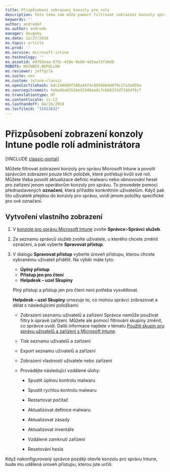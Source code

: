 ```yaml
---
title: Přizpůsobení zobrazení konzoly pro role
description: Toto téma vám může pomoct filtrovat zobrazení konzoly správce Intune a povolit správcům zobrazení pouze těch položek, které potřebují kvůli své roli.
keywords: ''
author: andredm7
ms.author: andredm
manager: dougeby
ms.date: 12/27/2016
ms.topic: article
ms.prod: ''
ms.service: microsoft-intune
ms.technology: ''
ms.assetid: e0783eaa-67dc-410e-9e80-4d3aa72f36d8
ROBOTS: NOINDEX,NOFOLLOW
ms.reviewer: jeffgilb
ms.suite: ems
ms.custom: intune-classic
ms.openlocfilehash: bdc248689f586a44f4c84568b9d9f9c1fa3e059a
ms.sourcegitcommit: 5eba4bad151be32346aedc7cbb0333d71934f8cf
ms.translationtype: HT
ms.contentlocale: cs-CZ
ms.lasthandoff: 04/16/2018
ms.locfileid: "31013632"
---
```

# <a name="customize-intune-console-views-according-to-admin-roles"></a>Přizpůsobení zobrazení konzoly Intune podle rolí administrátora

[!INCLUDE [classic-portal](../includes/classic-portal.md)]

Můžete filtrovat zobrazení konzoly pro správu Microsoft Intune a povolit správcům zobrazení pouze těch položek, které potřebují kvůli své roli. Můžete třeba povolit aktualizace definic malwaru nebo obnovování hesel pro zařízení jenom operátorům konzoly pro správu. To provedete pomocí přednastavených **označení**, která přiřadíte konkrétním uživatelům. Když pak tito uživatelé přejdou do konzoly pro správu, uvidí jenom položky specifické pro své označení.

## <a name="to-create-a-custom-view"></a>Vytvoření vlastního zobrazení

1. V [konzole pro správu Microsoft Intune](https://manage.microsoft.com) zvolte **Správce**&gt;**Správci služeb**.

2. Ze seznamu správců služeb zvolte uživatele, u kterého chcete změnit označení, a pak vyberte **Spravovat přístup**.

3. V dialogu **Spravovat přístup** vyberte úroveň přístupu, kterou chcete vybranému uživateli přidělit. Na výběr máte tyto:

   -   **Úplný přístup**
   -   **Přístup jen pro čtení**
   -   **Helpdesk – uzel Skupiny**

   Plný přístup a přístup jen pro čtení není potřeba vysvětlovat. <!--- **Helpdesk - Groups Node** allows users to choose from one of the following designations that provide custom levels of access to the Intune admin console:--->

   **Helpdesk – uzel Skupiny** omezuje to, co mohou správci zobrazovat a dělat s následujícími položkami:

   -   Zobrazení seznamu uživatelů a zařízení Správce nemůže používat filtry k úpravě zařízení. Můžete ale pomocí filtrování skupiny změnit, co správce uvidí. Další informace najdete v tématu [Použití skupin pro správu uživatelů a zařízení s Microsoft Intune](use-groups-to-manage-users-and-devices-with-microsoft-intune.md).

   -   Tisk seznamu uživatelů a zařízení

   -   Export seznamu uživatelů a zařízení

   -   Zobrazení vlastností uživatele nebo zařízení

   -   Provádějte následující vzdálené úlohy:

       -   Spustit úplnou kontrolu malwaru

       -   Spustit rychlou kontrolu malwaru

       -   Restartovat počítač

       -   Aktualizovat definice malwaru

       -   Aktualizovat zásady

       -   Aktualizovat inventáře

       -   Vzdálené zamknutí zařízení

       -   Resetování hesla

Když nakonfigurovaný správce později otevře konzolu pro správu Intune, bude mu udělená úroveň přístupu, kterou jste určili.

